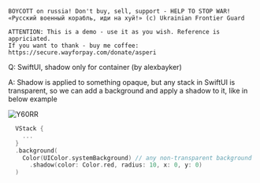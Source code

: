 ```
BOYCOTT on russia! Don't buy, sell, support - HELP TO STOP WAR!
«Русский военный корабль, иди на хуй!» (c) Ukrainian Frontier Guard

ATTENTION: This is a demo - use it as you wish. Reference is appriciated.
If you want to thank - buy me coffee: https://secure.wayforpay.com/donate/asperi
```

Q: SwiftUI, shadow only for container (by alexbayker)

A: Shadow is applied to something opaque, but any stack in SwiftUI is transparent, 
so we can add a background and apply a shadow to it, like in below example

![Y60RR](https://user-images.githubusercontent.com/62171579/163420234-c6be776a-0f28-4120-82a8-2f1cb9c572da.png)


```swift
  VStack {
    ...
  }
  .background(
    Color(UIColor.systemBackground) // any non-transparent background
      .shadow(color: Color.red, radius: 10, x: 0, y: 0)
  )
```

